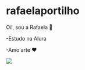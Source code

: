 # rafaelaportilho
Oii, sou a Rafaela 🐼

-Estudo na Alura

-Amo arte ❤️


![](https://media.tenor.com/sN89aePQSpcAAAAi/himemiya-tori-tori.gif)
